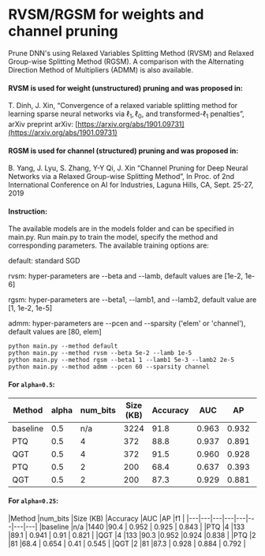 
# RVSM/RGSM for weights and channel pruning
Prune DNN's using Relaxed Variables Splitting Method (RVSM) and Relaxed Group-wise Splitting Method (RGSM). A comparison with the Alternating Direction Method of Multipliers (ADMM) is also available.

#### RVSM is used for weight (unstructured) pruning and was proposed in:
T. Dinh, J. Xin, “Convergence of a relaxed variable splitting method for learning sparse neural networks via $\ell_1, \ell_0$, and transformed-$\ell_1$ penalties”, arXiv preprint arXiv: [https://arxiv.org/abs/1901.09731](https://arxiv.org/abs/1901.09731) 

#### RGSM is used for channel (structured) pruning and was proposed in:
B. Yang, J. Lyu, S. Zhang, Y-Y Qi, J. Xin “Channel Pruning for Deep Neural Networks via a Relaxed Group-wise Splitting Method”, In Proc. of 2nd International Conference on AI for Industries, Laguna Hills, CA, Sept. 25-27, 2019

#### Instruction:
The available models are in the models folder and can be specified in main.py. Run main.py to train the model, specify the method and corresponding parameters. The available training options are: 

default: standard SGD

rvsm: hyper-parameters are --beta and --lamb, default values are [1e-2, 1e-6]

rgsm: hyper-parameters are --beta1, --lamb1, and --lamb2, default value are [1, 1e-2, 1e-5]

admm: hyper-parameters are --pcen and --sparsity ('elem' or 'channel'), default values are [80, elem]


```
python main.py --method default
python main.py --method rvsm --beta 5e-2 --lamb 1e-5
python main.py --method rgsm --beta1 1 --lamb1 5e-3 --lamb2 2e-5
python main.py --method admm --pcen 60 --sparsity channel
```

#### For `alpha=0.5`:

|Method   |alpha   |num_bits   |Size (KB)   |Accuracy   |AUC   |AP   |f1   |
|---|---|---|---|---|---|---|---|
|baseline   |0.5   |n/a   |3224   |91.8   | 0.963 | 0.932 |    0.867 |
|PTQ   |0.5   |4   |372   |88.8   | 0.937 | 0.891 |    0.819 |
|QGT   |0.5   |4   |372   |91.5   | 0.960 | 0.928 |    0.864 |
|PTQ   |0.5   |2   |200   |68.4   | 0.637 | 0.393 |    0.552 |
|QGT   |0.5   |2   |200   |87.3   | 0.929 | 0.881 |    0.792 |


#### For `alpha=0.25`:


|Method |num_bits   |Size (KB)   |Accuracy   |AUC   |AP   |f1   |
|---|---|---|---|---|---|---|---|
|baseline   |n/a   |1440   |90.4   | 0.952 | 0.925 |    0.843 |
|PTQ   |4   |133   |89.1   | 0.941 | 0.91  |    0.821 |
|QGT   |4   |133   |90.3   |0.952   |0.924   |0.838   |
|PTQ   |2   |81   |68.4   | 0.654 | 0.41  |    0.545 |
|QGT   |2   |81   |87.3   | 0.928 | 0.884 |    0.792 |

